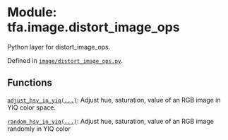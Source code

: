 <div itemscope itemtype="http://developers.google.com/ReferenceObject">
<meta itemprop="name" content="tfa.image.distort_image_ops" />
<meta itemprop="path" content="Stable" />
</div>

# Module: tfa.image.distort_image_ops

Python layer for distort_image_ops.



Defined in [`image/distort_image_ops.py`](https://github.com/tensorflow/addons/tree/0.4-release/tensorflow_addons/image/distort_image_ops.py).

<!-- Placeholder for "Used in" -->


## Functions

[`adjust_hsv_in_yiq(...)`](../../tfa/image/adjust_hsv_in_yiq.md): Adjust hue, saturation, value of an RGB image in YIQ color space.

[`random_hsv_in_yiq(...)`](../../tfa/image/random_hsv_in_yiq.md): Adjust hue, saturation, value of an RGB image randomly in YIQ color

